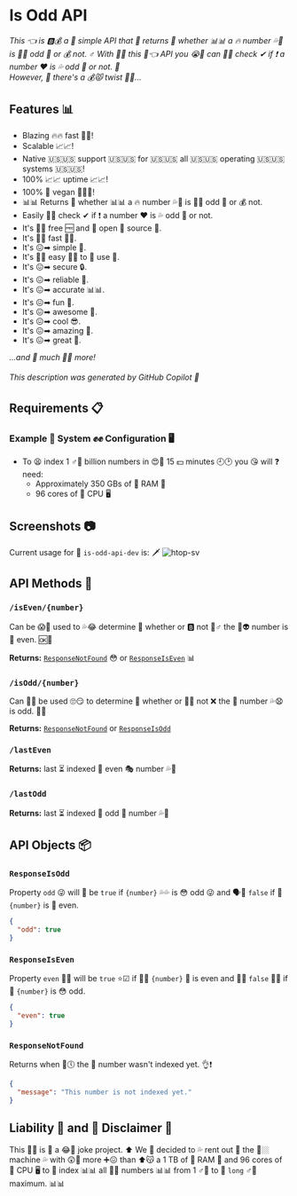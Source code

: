 # Is Odd API

*This 👈 is 🅱💰 a 🐍 simple API that 🍑 returns 💌 whether 📊📊 a 🔥 number 💦🔢 is 🙈💦 odd 🤥 or 💰 not. ♂ With 👏👼 this 🏽👈 API you 😭💄 can 💁🔫 check ✔ if ❗ a number ❤ is 💦 odd 🤥 or not. 🙅*\
*However, 💯 there's a 💰😾 twist 🔄🔄...*

## Features 📊

- Blazing 🔥🔥 fast 🏃🏃!
- Scalable 📈📈!
- Native 🇺🇸🇺🇸 support 🇺🇸🇺🇸 for 🇺🇸🇺🇸 all 🇺🇸🇺🇸 operating 🇺🇸🇺🇸 systems 🇺🇸🇺🇸!
- 100% 📈📈 uptime 📈📈!
- 100% 💯 vegan 🌱🌱🌱!
- 📊📊 Returns 💌 whether 📊📊 a 🔥 number 💦🔢 is 🙈💦 odd 🤥 or 💰 not.
- Easily 🙅🙅 check ✔ if ❗ a number ❤ is 💦 odd 🤥 or not.
- It's 🙈💦 free 🆓 and 🍑 open 📖 source 📖.
- It's 🙈💦 fast 🏃🏃.
- It's 😖➡ simple 🐍.
- It's 🙈💦 easy 🙅🙅 to 🍑 use 🍑.
- It's 😖➡ secure 🔒.
- It's 😖➡ reliable 📡.
- It's 😖➡ accurate 📊📊.
- It's 😖➡ fun 🎉.
- It's 😖➡ awesome 🤩.
- It's 😖➡ cool 😎.
- It's 😖➡ amazing 🤩.
- It's 😖➡ great 🙌.

*...and 🍑 much 🙈💦 more!*

###### *This description was generated by GitHub Copilot 🤖*

## Requirements 📋

### Example 🤔 System ✊✊ Configuration 🖥

- To 😫 index 1 ♂👵 billion numbers in 😍🌙 15 💵 minutes 🕘🕑 you 😘 will ❓ need:
  - Approximately 350 GBs of 🐲 RAM 👋
  - 96 cores of 🐲 CPU 🖥

## Screenshots 📷

Current usage for 👏 `is-odd-api-dev` is: 🗡
![htop-sv](https://user-images.githubusercontent.com/108177877/189773593-9d3fa1d5-99c9-4cbe-82a7-7cbe650792e9.png)

## API Methods 📡

### `/isEven/{number}`

Can be 😱🐝 used to 💦😂 determine 🤔 whether or 🅱 not 🚫♂ the 👏👽 number is 📃 even. 🆗🌃

**Returns:** [`ResponseNotFound`](#responsenotfound) 😳 or [`ResponseIsEven`](#responseiseven) 📊

### `/isOdd/{number}`

Can 🔫💦 be used 🙄😏 to determine 🧐 whether or 🔮💦 not ❌ the 👏 number 💦😧 is odd. 🤥😜

**Returns:** [`ResponseNotFound`](#responsenotfound) or [`ResponseIsOdd`](#responseisodd)

### `/lastEven`

**Returns:** last ⏳ indexed 🔎 even 🎭 number 💦🔢

### `/lastOdd`

**Returns:** last ⏳ indexed 🔎 odd 🤨 number 💦🔢

## API Objects 📦

### `ResponseIsOdd`

Property `odd` 😜 will 📃 be `true` if `{number}` 💦💦 is 😳 odd 😜 and 🗣👏 `false` if 👏 `{number}` is 🙈 even.

```json
{
  "odd": true
}
```

### `ResponseIsEven`

Property `even` 💁🌃 will be `true` ⭐☑ if 🚫🤥 `{number}` 🔢 is even and 👏👏 `false` 👳❌ if 👏 `{number}` is 😳 odd.

```json
{
  "even": true
}
```

### `ResponseNotFound`

Returns when 😤🕔 the 👩 number wasn't indexed yet. 👌❗

```json
{
  "message": "This number is not indexed yet."
}
```

## Liability 📜 and 🍑 Disclaimer 📜

This 👩😬 is 👏 a 😂🤡 joke project. ⬆ We 👧 decided to 💦 rent out 💯 the 🚀🏼 machine 💦 with 😲🙅 more ➕😖 than ⬆😽 a 1 TB of 🐲 RAM 👋 and 96 cores of 🐲 CPU 🖥 to 🍑 index 📊📊 all 🙈💦 numbers 📊📊 from 1 ♂👵 to 🍑 `long` ♂👵 maximum. 📊📊
